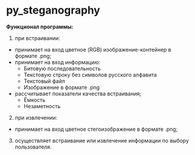 # py_steganography
**Функционал программы:**
1.	при встраивании:
  - принимает на вход цветное (RGB) изображение-контейнер в формате .png;
  - принимает на вход информацию:
    * Битовую последовательность
    * Текстовую строку без символов русского алфавита
    * Текстовый файл
    * Изображение в формате .png
  - рассчитывает показатели качества встраивания;
    * Ёмкость
    * Незаметность
2.	при извлечении:
  - принимает на вход цветное стегоизображение в формате .png;
3.	осуществляет встраивание или извлечение информации по выбору пользователя.

